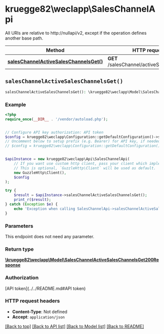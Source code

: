 # kruegge82\weclapp\SalesChannelApi

All URIs are relative to http://nullapi/v2, except if the operation defines another base path.

| Method | HTTP request | Description |
| ------------- | ------------- | ------------- |
| [**salesChannelActiveSalesChannelsGet()**](SalesChannelApi.md#salesChannelActiveSalesChannelsGet) | **GET** /salesChannel/activeSalesChannels |  |


## `salesChannelActiveSalesChannelsGet()`

```php
salesChannelActiveSalesChannelsGet(): \kruegge82\weclapp\Model\SalesChannelActiveSalesChannelsGet200Response
```



### Example

```php
<?php
require_once(__DIR__ . '/vendor/autoload.php');


// Configure API key authorization: API token
$config = kruegge82\weclapp\Configuration::getDefaultConfiguration()->setApiKey('AuthenticationToken', 'YOUR_API_KEY');
// Uncomment below to setup prefix (e.g. Bearer) for API key, if needed
// $config = kruegge82\weclapp\Configuration::getDefaultConfiguration()->setApiKeyPrefix('AuthenticationToken', 'Bearer');


$apiInstance = new kruegge82\weclapp\Api\SalesChannelApi(
    // If you want use custom http client, pass your client which implements `GuzzleHttp\ClientInterface`.
    // This is optional, `GuzzleHttp\Client` will be used as default.
    new GuzzleHttp\Client(),
    $config
);

try {
    $result = $apiInstance->salesChannelActiveSalesChannelsGet();
    print_r($result);
} catch (Exception $e) {
    echo 'Exception when calling SalesChannelApi->salesChannelActiveSalesChannelsGet: ', $e->getMessage(), PHP_EOL;
}
```

### Parameters

This endpoint does not need any parameter.

### Return type

[**\kruegge82\weclapp\Model\SalesChannelActiveSalesChannelsGet200Response**](../Model/SalesChannelActiveSalesChannelsGet200Response.md)

### Authorization

[API token](../../README.md#API token)

### HTTP request headers

- **Content-Type**: Not defined
- **Accept**: `application/json`

[[Back to top]](#) [[Back to API list]](../../README.md#endpoints)
[[Back to Model list]](../../README.md#models)
[[Back to README]](../../README.md)
